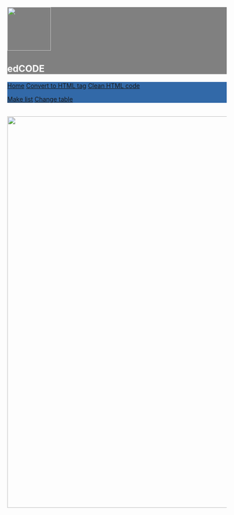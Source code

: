 <!DOCTYPE html>
<html>
<title>W3.CSS</title>

<head>
<meta name="viewport" content="width=device-width, initial-scale=1">
<link rel="stylesheet" href="https://www.w3schools.com/w3css/4/w3.css">
<link href="https://cdn.jsdelivr.net/npm/bootstrap@5.3.0-alpha2/dist/css/bootstrap.min.css" rel="stylesheet" integrity="sha384-aFq/bzH65dt+w6FI2ooMVUpc+21e0SRygnTpmBvdBgSdnuTN7QbdgL+OapgHtvPp" crossorigin="anonymous">


</head>
<style>
.img1{
width:900px;
margin-right:80%;
}
#divone{
background-color:#3269a8;
color:white;
}
#div2{
background-color:gray;
}
#h2{
color:white;}
.dropdown {
  position: relative;
  display: inline-block;
}

.dropdown {
  position: relative;
  display: inline-block;
}

.dropbtn {
  background-color: #3269a8;
  color: white;
  padding: 10px;
  font-size: 16px;
  border: none;
  cursor: pointer;
}

.dropdown-content {
  display: none;
  position: absolute;
  z-index: 1;
  background-color: #3269a8; /* postavite plavu boju */

color: #ffffff; /* postavite belu boju teksta */

  text-decoration: none;
  
}



.dropdown-content a {
  color: white;
  padding: 12px 16px;
  text-decoration: none;
  display: block;
}

.dropdown-content a:hover {
  background-color: gray;
color: black;
}

.dropdown:hover .dropdown-content {
  display: block;
}

</style>
<body id="body" class="body">

<div id="div2"><img src="https://thumbs.dreamstime.com/b/design-code-logo-template-illustration-106362967.jpg" width="100px" ><h2 id="h2">edCODE</h2></div>
<div id="divone">

 <a href="menu.html" class="w3-bar-item w3-button">Home</a>
  <a href="convert.html" class="w3-bar-item w3-button">Convert to HTML tag</a>
  <a href="clean.html" class="w3-bar-item w3-button">Clean HTML code</a>
 
<a href="list.html" class="w3-bar-item w3-button">Make list</a>
<a href="change.html" class="w3-bar-item w3-button">Change table</a>

</div>

 
<br>

<img src="https://play-lh.googleusercontent.com/xcl9ZcT0QDPx8Bnkr4Ct-VY4P5HjQ_iMxkwmRxmMqV3TfMNiHJyXs0ppjLp2XcyzA3w=w240-h480" class="img1" class="img1">

</body>
</html>
